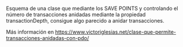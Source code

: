 Esquema de una clase que mediante los SAVE POINTS y controlando el número de transacciones anidadas mediante la propiedad transactionDepth, consigue algo parecido a anidar transacciones.

Más información en https://www.victoriglesias.net/clase-que-permite-transacciones-anidadas-con-pdo/
